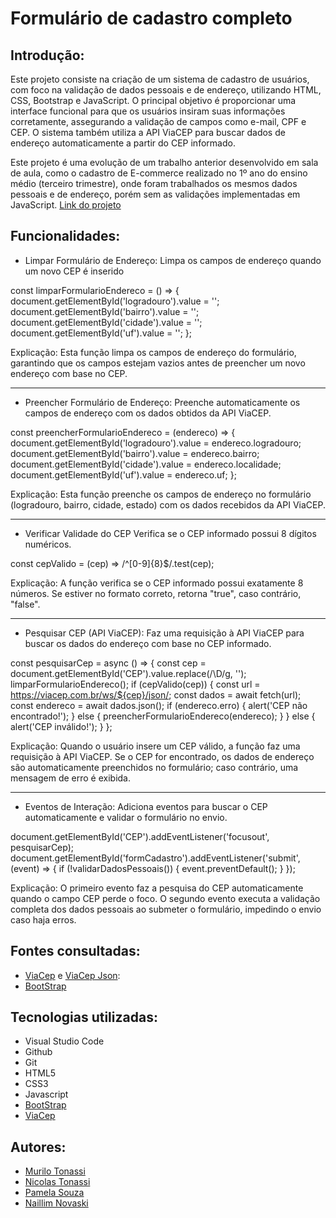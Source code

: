 # Formulário de cadastro completo

## Introdução:

Este projeto consiste na criação de um sistema de cadastro de usuários, com foco na validação de dados pessoais e de endereço, utilizando HTML, CSS, Bootstrap e JavaScript. O principal objetivo é proporcionar uma interface funcional para que os usuários insiram suas informações corretamente, assegurando a validação de campos como e-mail, CPF e CEP. O sistema também utiliza a API ViaCEP para buscar dados de endereço automaticamente a partir do CEP informado.

Este projeto é uma evolução de um trabalho anterior desenvolvido em sala de aula, como o cadastro de E-commerce realizado no 1º ano do ensino médio (terceiro trimestre), onde foram trabalhados os mesmos dados pessoais e de endereço, porém sem as validações implementadas em JavaScript. [Link do projeto](https://github.com/murilo-tonassi/form-CadEcommerce)

## Funcionalidades:

- Limpar Formulário de Endereço: Limpa os campos de endereço quando um novo CEP é inserido

const limparFormularioEndereco = () => {
    document.getElementById('logradouro').value = '';
    document.getElementById('bairro').value = '';
    document.getElementById('cidade').value = '';
    document.getElementById('uf').value = '';
};

Explicação: Esta função limpa os campos de endereço do formulário, garantindo que os campos estejam vazios antes de preencher um novo endereço com base no CEP.
<hr>

- Preencher Formulário de Endereço: Preenche automaticamente os campos de endereço com os dados obtidos da API ViaCEP.

const preencherFormularioEndereco = (endereco) => {
    document.getElementById('logradouro').value = endereco.logradouro;
    document.getElementById('bairro').value = endereco.bairro;
    document.getElementById('cidade').value = endereco.localidade;
    document.getElementById('uf').value = endereco.uf;
};

Explicação: Esta função preenche os campos de endereço no formulário (logradouro, bairro, cidade, estado) com os dados recebidos da API ViaCEP.
<hr>

- Verificar Validade do CEP Verifica se o CEP informado possui 8 dígitos numéricos.

const cepValido = (cep) => /^[0-9]{8}$/.test(cep);

Explicação: A função verifica se o CEP informado possui exatamente 8 números. Se estiver no formato correto, retorna "true", caso contrário, "false".
<hr>

- Pesquisar CEP (API ViaCEP): Faz uma requisição à API ViaCEP para buscar os dados do endereço com base no CEP informado.

const pesquisarCep = async () => {
    const cep = document.getElementById('CEP').value.replace(/\D/g, '');
    limparFormularioEndereco();
    if (cepValido(cep)) {
        const url = https://viacep.com.br/ws/${cep}/json/;
        const dados = await fetch(url);
        const endereco = await dados.json();
        if (endereco.erro) {
            alert('CEP não encontrado!');
        } else {
            preencherFormularioEndereco(endereco);
        }
    } else {
        alert('CEP inválido!');
    }
};

Explicação: Quando o usuário insere um CEP válido, a função faz uma requisição à API ViaCEP. Se o CEP for encontrado, os dados de endereço são automaticamente preenchidos no formulário; caso contrário, uma mensagem de erro é exibida.
<hr>

- Eventos de Interação: Adiciona eventos para buscar o CEP automaticamente e validar o formulário no envio.

document.getElementById('CEP').addEventListener('focusout', pesquisarCep);
document.getElementById('formCadastro').addEventListener('submit', (event) => {
    if (!validarDadosPessoais()) {
        event.preventDefault();
    }
});

Explicação: O primeiro evento faz a pesquisa do CEP automaticamente quando o campo CEP perde o foco. O segundo evento executa a validação completa dos dados pessoais ao submeter o formulário, impedindo o envio caso haja erros.


## Fontes consultadas:
- [ViaCep](https://viacep.com.br/) e [ViaCep Json](https://viacep.com.br/ws/86031150/json/):
- [BootStrap](https://getbootstrap.com/docs/5.0/getting-started/introduction/)

## Tecnologias utilizadas:
- Visual Studio Code
 - Github
 - Git
 - HTML5
 - CSS3
 - Javascript
 - [BootStrap](https://getbootstrap.com/)
 - [ViaCep](https://viacep.com.br/)

 ## Autores:
- [Murilo Tonassi](https://github.com/murilo-tonassi)
- [Nicolas Tonassi](https://github.com/nicolas-tonassi)
- [Pamela Souza](https://github.com/PamelaSouzaSilva)
- [Naillim Novaski](https://github.com/naillimnovaski)